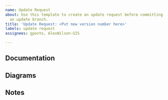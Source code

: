 ```yaml
---
name: Update Request
about: Use this template to create an update request before committing any code to
  an update branch.
title: 'Update Request: <Put new version number here>'
labels: update request
assignees: gponto, AlexWilson-GIS

---
```


## Documentation

<!--If there is documentation with the submission (typically in a folder called something like "Documentation"), zip up the folder and drag/drop it below this line to upload it to GitHub. If the documentation is located somewhere else, copy all of it into one folder and zip the folder. If there is no documentation, simply put "None" below this line instead-->


## Diagrams

<!--If there are any diagrams in picture format (jpeg, png, etc.) included with the submission, drag/drop the files below this line to upload them to GitHub. This will allow them to be visible directly in the issue. You can still include them in the zipped "Documentation" folder, if that's where they are located. If there are no diagrams included, just put "None" below this line.-->


## Notes

<!--If there is anything else that should be noted about this submission, please put that information here. Otherwise, you can delete this section.-->
